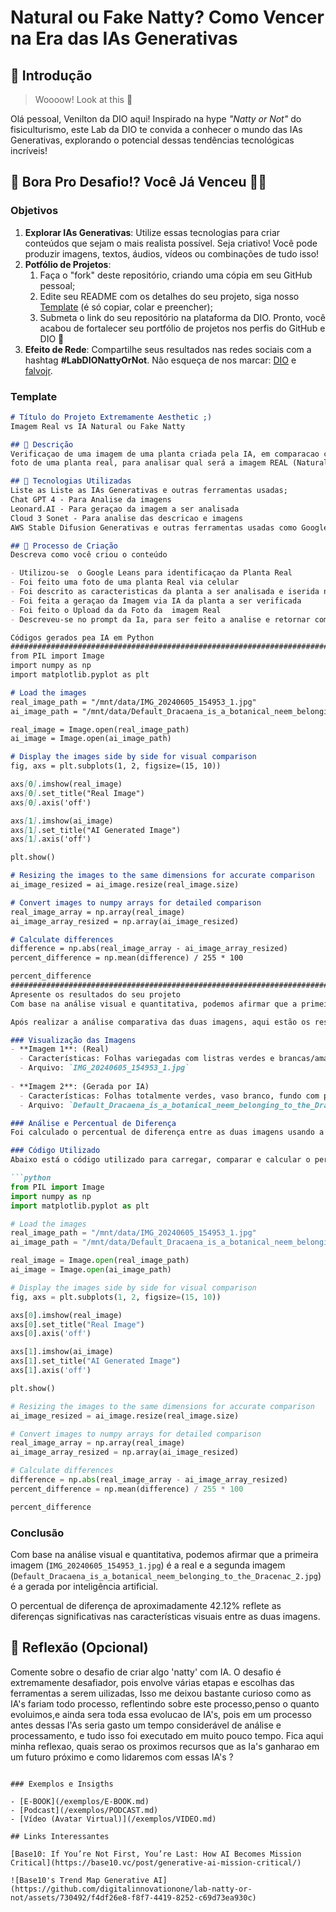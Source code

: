 # Natural ou Fake Natty? Como Vencer na Era das IAs Generativas

## 🚀 Introdução

> Woooow! Look at this 👀

Olá pessoal, Venilton da DIO aqui! Inspirado na hype _"Natty or Not"_ do fisiculturismo, este Lab da DIO te convida a conhecer o mundo das IAs Generativas, explorando o potencial dessas tendências tecnológicas incríveis!

## 🎯 Bora Pro Desafio!? Você Já Venceu 💪🤓

### Objetivos

1. **Explorar IAs Generativas**: Utilize essas tecnologias para criar conteúdos que sejam o mais realista possível. Seja criativo! Você pode produzir imagens, textos, áudios, vídeos ou combinações de tudo isso!
1. **Potfólio de Projetos**:
    1. Faça o "fork" deste repositório, criando uma cópia em seu GitHub pessoal;
    2. Edite seu README com os detalhes do seu projeto, siga nosso [Template](#template) (é só copiar, colar e preencher);
    3. Submeta o link do seu repositório na plataforma da DIO. Pronto, você acabou de fortalecer seu portfólio de projetos nos perfis do GitHub e DIO 🚀
1. **Efeito de Rede**: Compartilhe seus resultados nas redes sociais com a hashtag **#LabDIONattyOrNot**. Não esqueça de nos marcar: [DIO](https://www.linkedin.com/school/dio-makethechange) e [falvojr](https://www.linkedin.com/in/falvojr).

### Template

```markdown
# Título do Projeto Extremamente Aesthetic ;)
Imagem Real vs IA Natural ou Fake Natty

## 📒 Descrição
Verificaçao de uma imagem de uma planta criada pela IA, em comparacao com uma
foto de uma planta real, para analisar qual será a imagem REAL (Natural) e qual a imagem da  planta Gerada pela IA (Fake Netty)

## 🤖 Tecnologias Utilizadas
Liste as Liste as IAs Generativas e outras ferramentas usadas;
Chat GPT 4 - Para Analise da imagens
Leonard.AI - Para geraçao da imagem a ser analisada
Cloud 3 Sonet - Para analise das descricao e imagens 
AWS Stable Difusion Generativas e outras ferramentas usadas como Google Leans.

## 🧐 Processo de Criação
Descreva como você criou o conteúdo

- Utilizou-se  o Google Leans para identificaçao da Planta Real
- Foi feito uma foto de uma planta Real via celular
- Foi descrito as caracteristicas da planta a ser analisada e iserida no prompt da IA
- Foi feita a geraçao da Imagem via IA da planta a ser verificada 
- Foi feito o Upload da da Foto da  imagem Real
- Descreveu-se no prompt da Ia, para ser feito a analise e retornar com percentual de acerto e código utilizado pela IA.

Códigos gerados pea IA em Python
###############################################################################################################################################################################
from PIL import Image
import numpy as np
import matplotlib.pyplot as plt

# Load the images
real_image_path = "/mnt/data/IMG_20240605_154953_1.jpg"
ai_image_path = "/mnt/data/Default_Dracaena_is_a_botanical_neem_belonging_to_the_Dracenac_2.jpg"

real_image = Image.open(real_image_path)
ai_image = Image.open(ai_image_path)

# Display the images side by side for visual comparison
fig, axs = plt.subplots(1, 2, figsize=(15, 10))

axs[0].imshow(real_image)
axs[0].set_title("Real Image")
axs[0].axis('off')

axs[1].imshow(ai_image)
axs[1].set_title("AI Generated Image")
axs[1].axis('off')

plt.show()

# Resizing the images to the same dimensions for accurate comparison
ai_image_resized = ai_image.resize(real_image.size)

# Convert images to numpy arrays for detailed comparison
real_image_array = np.array(real_image)
ai_image_array_resized = np.array(ai_image_resized)

# Calculate differences
difference = np.abs(real_image_array - ai_image_array_resized)
percent_difference = np.mean(difference) / 255 * 100

percent_difference
################################################################################################################################################################################# 🚀 Resultados
Apresente os resultados do seu projeto
Com base na análise visual e quantitativa, podemos afirmar que a primeira imagem (IMG_20240605_154953_1.jpg) é a real e a segunda imagem (Default_Dracaena_is_a_botanical_neem_belonging_to_the_Dracenac_2.jpg) é a gerada por inteligência artificial. O percentual de diferença de aproximadamente 42.12% reflete as diferenças significativas nas características visuais entre as duas imagens. ​

Após realizar a análise comparativa das duas imagens, aqui estão os resultados:

### Visualização das Imagens
- **Imagem 1**: (Real)
  - Características: Folhas variegadas com listras verdes e brancas/amareladas, vaso preto, fundo com azulejos.
  - Arquivo: `IMG_20240605_154953_1.jpg`
  
- **Imagem 2**: (Gerada por IA)
  - Características: Folhas totalmente verdes, vaso branco, fundo com parede de tijolos.
  - Arquivo: `Default_Dracaena_is_a_botanical_neem_belonging_to_the_Dracenac_2.jpg`

### Análise e Percentual de Diferença
Foi calculado o percentual de diferença entre as duas imagens usando a média das diferenças absolutas entre os pixels correspondentes das imagens redimensionadas. O percentual de diferença obtido é de aproximadamente **42.12%**.

### Código Utilizado
Abaixo está o código utilizado para carregar, comparar e calcular o percentual de diferença entre as imagens:

```python
from PIL import Image
import numpy as np
import matplotlib.pyplot as plt

# Load the images
real_image_path = "/mnt/data/IMG_20240605_154953_1.jpg"
ai_image_path = "/mnt/data/Default_Dracaena_is_a_botanical_neem_belonging_to_the_Dracenac_2.jpg"

real_image = Image.open(real_image_path)
ai_image = Image.open(ai_image_path)

# Display the images side by side for visual comparison
fig, axs = plt.subplots(1, 2, figsize=(15, 10))

axs[0].imshow(real_image)
axs[0].set_title("Real Image")
axs[0].axis('off')

axs[1].imshow(ai_image)
axs[1].set_title("AI Generated Image")
axs[1].axis('off')

plt.show()

# Resizing the images to the same dimensions for accurate comparison
ai_image_resized = ai_image.resize(real_image.size)

# Convert images to numpy arrays for detailed comparison
real_image_array = np.array(real_image)
ai_image_array_resized = np.array(ai_image_resized)

# Calculate differences
difference = np.abs(real_image_array - ai_image_array_resized)
percent_difference = np.mean(difference) / 255 * 100

percent_difference
```

### Conclusão
Com base na análise visual e quantitativa, podemos afirmar que a primeira imagem (`IMG_20240605_154953_1.jpg`) é a real e a segunda imagem (`Default_Dracaena_is_a_botanical_neem_belonging_to_the_Dracenac_2.jpg`) é a gerada por inteligência artificial. 

O percentual de diferença de aproximadamente 42.12% reflete as diferenças significativas nas características visuais entre as duas imagens.

## 💭 Reflexão (Opcional)
Comente sobre o desafio de criar algo 'natty' com IA.
O desafio é extremamente desafiador, pois envolve várias etapas e escolhas das ferramentas a serem uilizadas,
Isso me deixou bastante curioso como as IA's fariam todo processo, reflentindo sobre este processo,penso 
o quanto evoluimos,e ainda sera toda essa evolucao de IA's, pois em um processo antes dessas I'As seria gasto  um tempo considerável de análise e processamento, 
e tudo isso foi executado em muito pouco tempo.
 Fica aqui minha  reflexao,  quais serao os proximos recursos que as Ia's ganharao em um futuro próximo e como lidaremos com essas IA's ?

```

### Exemplos e Insigths

- [E-BOOK](/exemplos/E-BOOK.md)
- [Podcast](/exemplos/PODCAST.md)
- [Vídeo (Avatar Virtual)](/exemplos/VIDEO.md)

## Links Interessantes

[Base10: If You’re Not First, You’re Last: How AI Becomes Mission Critical](https://base10.vc/post/generative-ai-mission-critical/)

![Base10's Trend Map Generative AI](https://github.com/digitalinnovationone/lab-natty-or-not/assets/730492/f4df26e8-f8f7-4419-8252-c69d73ea930c)
